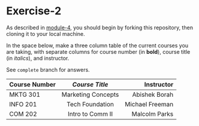 # Exercise-2

As described in [module-4](https://github.com/INFO-201/m4-git-intro), you should begin by forking this repository, then cloning it to your local machine.

In the space below, make a three column table of the current courses you are taking, with separate columns for course number (in **bold**), course title (in _italics_), and instructor.

See `complete` branch for answers.

| **Course Number** | *Course Title* | Instructor  |
| ------------- |:-------------:| -----:|
| MKTG 301    | Marketing Concepts | Abishek Borah|
| INFO 201    | Tech Foundation  |   Michael Freeman|
| COM 202 | Intro to Comm II      |  Malcolm Parks |